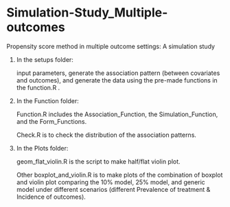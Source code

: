 # Simulation-Study_Multiple-outcomes
Propensity score method in multiple outcome settings: A simulation study
1. In the setups folder:

   input parameters, generate the association pattern (between covariates and outcomes), and generate the data using the pre-made functions in the function.R .
3. In the Function folder:
   
   Function.R includes the Association_Function, the Simulation_Function, and the Form_Functions.

   Check.R is to check the distribution of  the association patterns.

5. In the Plots folder:
   
   geom_flat_violin.R is the script to make half/flat violin plot.
   
   Other boxplot_and_violin.R is to make plots of the combination of boxplot and violin plot comparing the 10% model, 25% model, and generic model under different scenarios (different Prevalence of treatment & Incidence of outcomes).
   
